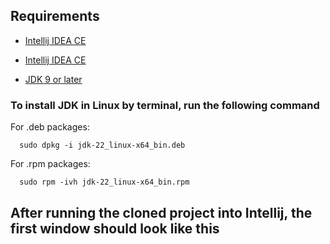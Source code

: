 ## Requirements

 * [Intellij IDEA CE]([https://jitpack.io/#umjammer/jlayer](https://www.jetbrains.com/idea/download/?section=mac))

 * [Intellij IDEA CE](https://mvnrepository.com/artifact/javazoom/jlayer/1.0.1)

 * [JDK 9 or later](https://www.oracle.com/br/java/technologies/downloads/)

### To install JDK in Linux by terminal, run the following command

For .deb packages:
```
  sudo dpkg -i jdk-22_linux-x64_bin.deb
```

For .rpm packages:
```
  sudo rpm -ivh jdk-22_linux-x64_bin.rpm
```

## After running the cloned project into Intellij, the first window should look like this


